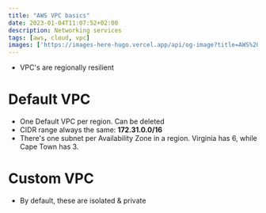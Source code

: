 ```yaml
---
title: "AWS VPC basics"
date: 2023-01-04T11:07:52+02:00
description: Networking services
tags: [aws, cloud, vpc]
images: ['https://images-here-hugo.vercel.app/api/og-image?title=AWS%20VPC%20basics']
---
```


- VPC's are regionally resilient

# Default VPC

- One Default VPC per region. Can be deleted
- CIDR range always the same: **172.31.0.0/16**
- There's one subnet per Availability Zone in a region. Virginia has 6, while Cape Town has 3.

# Custom VPC

- By default, these are isolated & private
